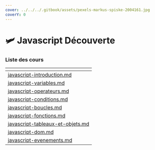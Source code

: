 ```yaml
---
cover: ../../../.gitbook/assets/pexels-markus-spiske-2004161.jpg
coverY: 0
---
```


# 🛩 Javascript Découverte

### Liste des cours

<table data-view="cards"><thead><tr><th data-card-target data-type="content-ref"></th></tr></thead><tbody><tr><td><a href="javascript-introduction.md">javascript-introduction.md</a></td></tr><tr><td><a href="javascript-variables.md">javascript-variables.md</a></td></tr><tr><td><a href="javascript-operateurs.md">javascript-operateurs.md</a></td></tr><tr><td><a href="javascript-conditions.md">javascript-conditions.md</a></td></tr><tr><td><a href="javascript-boucles.md">javascript-boucles.md</a></td></tr><tr><td><a href="javascript-fonctions.md">javascript-fonctions.md</a></td></tr><tr><td><a href="javascript-tableaux-et-objets.md">javascript-tableaux-et-objets.md</a></td></tr><tr><td><a href="javascript-dom.md">javascript-dom.md</a></td></tr><tr><td><a href="javascript-evenements.md">javascript-evenements.md</a></td></tr></tbody></table>

